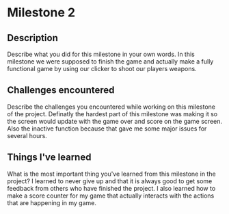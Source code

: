 # Milestone 2

## Description
Describe what you did for this milestone in your own words.
In this milestone we were supposed to finish the game and actually make a fully functional game by using our clicker to shoot our players weapons.

## Challenges encountered
Describe the challenges you encountered while working on this milestone of the project.
Definatly the hardest part of this milestone was making it so the screen would update with the game over and score on the game screen. Also the inactive function because that gave me some major issues for several hours.

## Things I've learned
What is the most important thing you've learned from this milestone in the project?
I learned to never give up and that it is always good to get some feedback from others who have finished the project. I also learned how to make a score counter for my game that actually interacts with the actions that are happening in my game.
